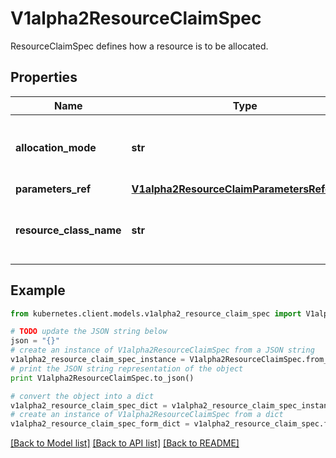 # V1alpha2ResourceClaimSpec

ResourceClaimSpec defines how a resource is to be allocated.

## Properties
Name | Type | Description | Notes
------------ | ------------- | ------------- | -------------
**allocation_mode** | **str** | Allocation can start immediately or when a Pod wants to use the resource. \&quot;WaitForFirstConsumer\&quot; is the default. | [optional] 
**parameters_ref** | [**V1alpha2ResourceClaimParametersReference**](V1alpha2ResourceClaimParametersReference.md) |  | [optional] 
**resource_class_name** | **str** | ResourceClassName references the driver and additional parameters via the name of a ResourceClass that was created as part of the driver deployment. | 

## Example

```python
from kubernetes.client.models.v1alpha2_resource_claim_spec import V1alpha2ResourceClaimSpec

# TODO update the JSON string below
json = "{}"
# create an instance of V1alpha2ResourceClaimSpec from a JSON string
v1alpha2_resource_claim_spec_instance = V1alpha2ResourceClaimSpec.from_json(json)
# print the JSON string representation of the object
print V1alpha2ResourceClaimSpec.to_json()

# convert the object into a dict
v1alpha2_resource_claim_spec_dict = v1alpha2_resource_claim_spec_instance.to_dict()
# create an instance of V1alpha2ResourceClaimSpec from a dict
v1alpha2_resource_claim_spec_form_dict = v1alpha2_resource_claim_spec.from_dict(v1alpha2_resource_claim_spec_dict)
```
[[Back to Model list]](../README.md#documentation-for-models) [[Back to API list]](../README.md#documentation-for-api-endpoints) [[Back to README]](../README.md)


